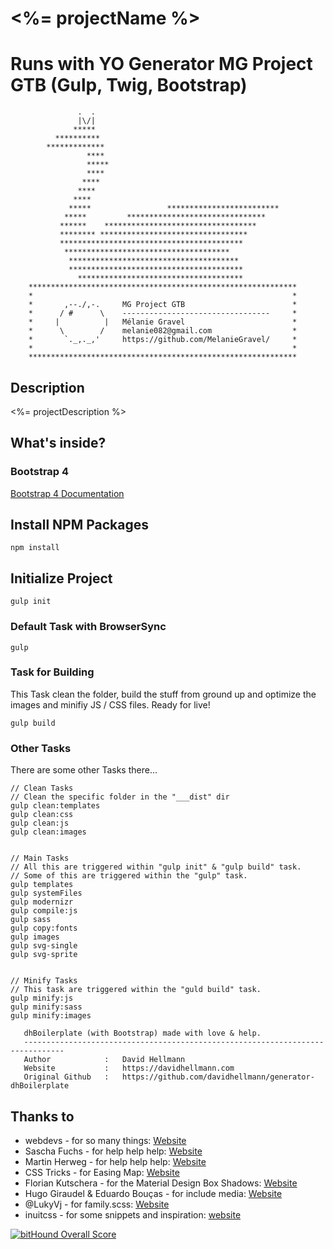 # <%= projectName %>

# Runs with YO Generator MG Project GTB (Gulp, Twig, Bootstrap)

```
               .  .
               |\/|
              *****
          **********
        *************
                 ****
                 *****
                 ****
                ****
               ****
              ****                                        
             *****                 *************************
            *****         ******************************* 
           ******    **********************************
           ******** *********************************
           *****************************************
            ************************************* 
             **************************************
             *************************************** 
               *************************************
    ************************************************************
    *                                                          *
    *       ,--./,-.     MG Project GTB                        *
    *      / #      \    ---------------------------------     * 
    *     |          |   Mélanie Gravel                        *
    *      \        /    melanie082@gmail.com                  *
    *       `._,._,'     https://github.com/MelanieGravel/     *
    *                                                          *
    ************************************************************
```

## Description
<%= projectDescription %>


## What's inside?

### Bootstrap 4

[Bootstrap 4 Documentation](https://v4-alpha.getbootstrap.com/getting-started/introduction/)

## Install NPM Packages

```
npm install
```


## Initialize Project

```
gulp init
```


### Default Task with BrowserSync

```
gulp
```


### Task for Building
This Task clean the folder, build the stuff from ground up and optimize the images and minifiy JS / CSS files. Ready for live!

```
gulp build
```


### Other Tasks
There are some other Tasks there…

```
// Clean Tasks
// Clean the specific folder in the "___dist" dir
gulp clean:templates
gulp clean:css
gulp clean:js
gulp clean:images


// Main Tasks
// All this are triggered within "gulp init" & "gulp build" task.
// Some of this are triggered within the "gulp" task.
gulp templates
gulp systemFiles
gulp modernizr
gulp compile:js
gulp sass
gulp copy:fonts
gulp images
gulp svg-single
gulp svg-sprite


// Minify Tasks
// This task are triggered within the "guld build" task.
gulp minify:js
gulp minify:sass
gulp minify:images

```

```
   dhBoilerplate (with Bootstrap) made with love & help.
   -------------------------------------------------------------------------------
   Author            :   David Hellmann
   Website           :   https://davidhellmann.com
   Original Github   :   https://github.com/davidhellmann/generator-dhBoilerplate
```

## Thanks to
- webdevs - for so many things: [Website](http://webdevs.xyz)
- Sascha Fuchs - for help help help: [Website](https://github.com/gisu)
- Martin Herweg - for help help help: [Website](https://github.com/martinherweg)
- CSS Tricks -  for Easing Map: [Website](https://css-tricks.com/snippets/sass/easing-map-get-function/)
- Florian Kutschera - for the Material Design Box Shadows: [Website](https://medium.com/@Florian/freebie-google-material-design-shadow-helper-2a0501295a2d#.f1fz5ac2o)
- Hugo Giraudel & Eduardo Bouças - for include media: [Website](http://include-media.com/)
- @LukyVj - for family.scss: [Website](http://lukyvj.github.io/family.scss/)
- inuitcss - for some snippets and inspiration: [website](https://github.com/inuitcss/inuitcss)

[![bitHound Overall Score](https://www.bithound.io/github/davidhellmann/generator-dhBoilerplate/badges/score.svg)](https://www.bithound.io/github/davidhellmann/generator-dhBoilerplate)
